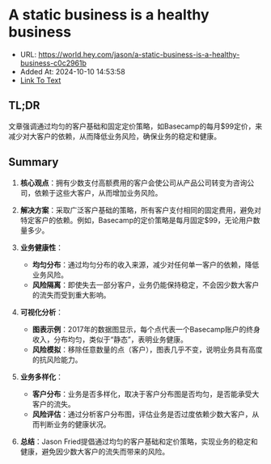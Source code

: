 # A static business is a healthy business
- URL: https://world.hey.com/jason/a-static-business-is-a-healthy-business-c0c2961b
- Added At: 2024-10-10 14:53:58
- [Link To Text](2024-10-10-a-static-business-is-a-healthy-business_raw.md)

## TL;DR
文章强调通过均匀的客户基础和固定定价策略，如Basecamp的每月$99定价，来减少对大客户的依赖，从而降低业务风险，确保业务的稳定和健康。

## Summary
1. **核心观点**：拥有少数支付高额费用的客户会使公司从产品公司转变为咨询公司，依赖于这些大客户，从而增加业务风险。

2. **解决方案**：采取广泛客户基础的策略，所有客户支付相同的固定费用，避免对特定客户的依赖。例如，Basecamp的定价策略是每月固定$99，无论用户数量多少。

3. **业务健康性**：
   - **均匀分布**：通过均匀分布的收入来源，减少对任何单一客户的依赖，降低业务风险。
   - **风险隔离**：即使失去一部分客户，业务仍能保持稳定，不会因少数大客户的流失而受到重大影响。

4. **可视化分析**：
   - **图表示例**：2017年的数据图显示，每个点代表一个Basecamp账户的终身收入，分布均匀，类似于“静态”，表明业务健康。
   - **风险模拟**：移除任意数量的点（客户），图表几乎不变，说明业务具有高度的抗风险能力。

5. **业务多样化**：
   - **客户分布**：业务是否多样化，取决于客户分布图是否均匀，是否能承受大客户的流失。
   - **风险评估**：通过分析客户分布图，评估业务是否过度依赖少数大客户，从而判断业务的健康状况。

6. **总结**：Jason Fried提倡通过均匀的客户基础和定价策略，实现业务的稳定和健康，避免因少数大客户的流失而带来的风险。
